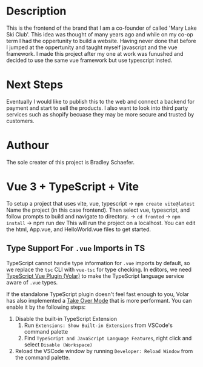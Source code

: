 # Description
This is the frontend of the brand that I am a co-founder of called 'Mary Lake Ski Club'. This idea was thought of many years ago and while on my co-op term I had the oppertunity to build a website. Having never done that before I jumped at the oppertunity and taught myself javascript and the vue framework. I made this project after my one at work was funushed and decided to use the same vue framework but use typescript insted.

# Next Steps
Eventually I would like to publish this to the web and connect a backend for payment and start to sell the products. I also want to look into third party services such as shopify becuase they may be more secure and trusted by customers.

# Authour
The sole creater of this project is Bradley Schaefer.

# Vue 3 + TypeScript + Vite

To setup a project that uses vite, vue, typescript
-> `npm create vite@latest`
Name the project (in this case frontend). 
Then select vue, typescript, and follow prompts to build and navigate to directory.
-> `cd fronted`
-> `npm install`
-> npm run dev
This will run the project on a localhost.
You can edit the html, App.vue, and HelloWorld.vue files to get started.

## Type Support For `.vue` Imports in TS

TypeScript cannot handle type information for `.vue` imports by default, so we replace the `tsc` CLI with `vue-tsc` for type checking. In editors, we need [TypeScript Vue Plugin (Volar)](https://marketplace.visualstudio.com/items?itemName=Vue.vscode-typescript-vue-plugin) to make the TypeScript language service aware of `.vue` types.

If the standalone TypeScript plugin doesn't feel fast enough to you, Volar has also implemented a [Take Over Mode](https://github.com/johnsoncodehk/volar/discussions/471#discussioncomment-1361669) that is more performant. You can enable it by the following steps:

1. Disable the built-in TypeScript Extension
   1. Run `Extensions: Show Built-in Extensions` from VSCode's command palette
   2. Find `TypeScript and JavaScript Language Features`, right click and select `Disable (Workspace)`
2. Reload the VSCode window by running `Developer: Reload Window` from the command palette.
